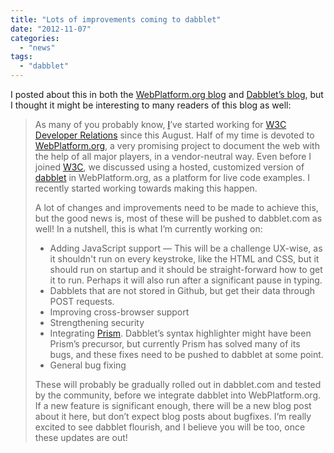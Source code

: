 ```yaml
---
title: "Lots of improvements coming to dabblet"
date: "2012-11-07"
categories: 
  - "news"
tags: 
  - "dabblet"
---
```


I posted about this in both the [WebPlatform.org blog](http://blog.webplatform.org/2012/11/live-examples-coming-soon/) and [Dabblet’s blog](http://blog.dabblet.com/post/35203393585/lots-of-improvements-in-the-pipeline), but I thought it might be interesting to many readers of this blog as well:

> As many of you probably know, [I](http://lea.verou.me/)’ve started working for [W3C Developer Relations](http://www.w3.org/community/devrel/) since this August. Half of my time is devoted to [WebPlatform.org](http://www.webplatform.org/), a very promising project to document the web with the help of all major players, in a vendor-neutral way. Even before I joined [W3C](http://w3.org), we discussed using a hosted, customized version of [dabblet](http://dabblet.com) in WebPlatform.org, as a platform for live code examples. I recently started working towards making this happen.
> 
> A lot of changes and improvements need to be made to achieve this, but the good news is, most of these will be pushed to dabblet.com as well! In a nutshell, this is what I’m currently working on:
> 
> - Adding JavaScript support — This will be a challenge UX-wise, as it shouldn't run on every keystroke, like the HTML and CSS, but it should run on startup and it should be straight-forward how to get it to run. Perhaps it will also run after a significant pause in typing.
> - Dabblets that are not stored in Github, but get their data through POST requests.
> - Improving cross-browser support
> - Strengthening security
> - Integrating [Prism](http://prismjs.com/). Dabblet’s syntax highlighter might have been Prism’s precursor, but currently Prism has solved many of its bugs, and these fixes need to be pushed to dabblet at some point.
> - General bug fixing
> 
> These will probably be gradually rolled out in dabblet.com and tested by the community, before we integrate dabblet into WebPlatform.org. If a new feature is significant enough, there will be a new blog post about it here, but don’t expect blog posts about bugfixes. I’m really excited to see dabblet flourish, and I believe you will be too, once these updates are out!
